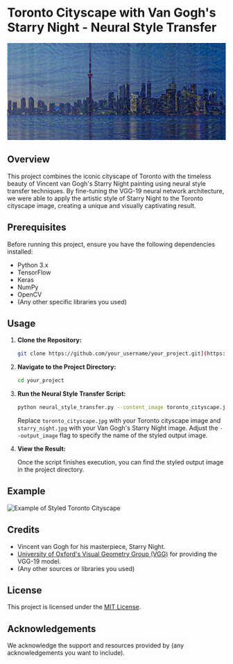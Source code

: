 # Toronto Cityscape with Van Gogh's Starry Night - Neural Style Transfer

![Toronto Cityscape with Van Gogh's Starry Night](Generated-Images/combination_image_at_iteration_500.png)

## Overview

This project combines the iconic cityscape of Toronto with the timeless beauty of Vincent van Gogh's Starry Night painting using neural style transfer techniques. By fine-tuning the VGG-19 neural network architecture, we were able to apply the artistic style of Starry Night to the Toronto cityscape image, creating a unique and visually captivating result.

## Prerequisites

Before running this project, ensure you have the following dependencies installed:

- Python 3.x
- TensorFlow
- Keras
- NumPy
- OpenCV
- (Any other specific libraries you used)

## Usage

1. **Clone the Repository:**

    ```bash
    git clone https://github.com/your_username/your_project.git](https://github.com/mehassanhmood/Neural-Style-Transfer.git
    ```

2. **Navigate to the Project Directory:**

    ```bash
    cd your_project
    ```

3. **Run the Neural Style Transfer Script:**

    ```bash
    python neural_style_transfer.py --content_image toronto_cityscape.jpg --style_image starry_night.jpg --output_image styled_toronto.jpg
    ```

    Replace `toronto_cityscape.jpg` with your Toronto cityscape image and `starry_night.jpg` with your Van Gogh's Starry Night image. Adjust the `--output_image` flag to specify the name of the styled output image.

4. **View the Result:**

    Once the script finishes execution, you can find the styled output image in the project directory.

## Example

![Example of Styled Toronto Cityscape](styled_toronto.jpg)

## Credits

- Vincent van Gogh for his masterpiece, Starry Night.
- [University of Oxford's Visual Geometry Group (VGG)](https://www.robots.ox.ac.uk/~vgg/) for providing the VGG-19 model.
- (Any other sources or libraries you used)

## License

This project is licensed under the [MIT License](LICENSE).

## Acknowledgements

We acknowledge the support and resources provided by (any acknowledgements you want to include).

